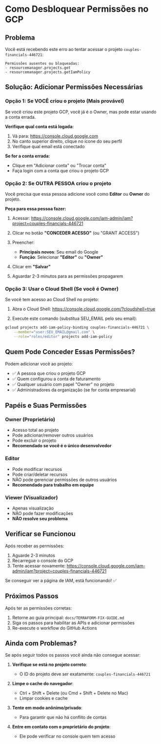 # Como Desbloquear Permissões no GCP

## Problema
Você está recebendo este erro ao tentar acessar o projeto `couples-financials-446721`:

```
Permissões ausentes ou bloqueadas:
- resourcemanager.projects.get
- resourcemanager.projects.getIamPolicy
```

## Solução: Adicionar Permissões Necessárias

### Opção 1: Se VOCÊ criou o projeto (Mais provável)

Se você criou este projeto GCP, você já é o Owner, mas pode estar usando a conta errada.

**Verifique qual conta está logada:**

1. Vá para: https://console.cloud.google.com
2. No canto superior direito, clique no ícone do seu perfil
3. Verifique qual email está conectado

**Se for a conta errada:**
- Clique em "Adicionar conta" ou "Trocar conta"
- Faça login com a conta que criou o projeto GCP

### Opção 2: Se OUTRA PESSOA criou o projeto

Você precisa que essa pessoa adicione você como **Editor** ou **Owner** do projeto.

**Peça para essa pessoa fazer:**

1. Acessar: https://console.cloud.google.com/iam-admin/iam?project=couples-financials-446721

2. Clicar no botão **"CONCEDER ACESSO"** (ou "GRANT ACCESS")

3. Preencher:
   - **Principais novos**: Seu email do Google
   - **Função**: Selecionar **"Editor"** ou **"Owner"**
   
4. Clicar em **"Salvar"**

5. Aguardar 2-3 minutos para as permissões propagarem

### Opção 3: Usar o Cloud Shell (Se você é Owner)

Se você tem acesso ao Cloud Shell no projeto:

1. Abra o Cloud Shell: https://console.cloud.google.com/?cloudshell=true

2. Execute este comando (substitua SEU_EMAIL pelo seu email):

```bash
gcloud projects add-iam-policy-binding couples-financials-446721 \
    --member="user:SEU_EMAIL@gmail.com" \
    --role="roles/editor" projects add-iam-policy
```

## Quem Pode Conceder Essas Permissões?

Podem adicionar você ao projeto:
- ✅ A pessoa que criou o projeto GCP
- ✅ Quem configurou a conta de faturamento
- ✅ Qualquer usuário com papel "Owner" no projeto
- ✅ Administradores da organização (se for conta empresarial)

## Papéis e Suas Permissões

### Owner (Proprietário)
- Acesso total ao projeto
- Pode adicionar/remover outros usuários
- Pode excluir o projeto
- **Recomendado se você é o único desenvolvedor**

### Editor
- Pode modificar recursos
- Pode criar/deletar recursos
- NÃO pode gerenciar permissões de outros usuários
- **Recomendado para trabalho em equipe**

### Viewer (Visualizador)
- Apenas visualização
- NÃO pode fazer modificações
- **NÃO resolve seu problema**

## Verificar se Funcionou

Após receber as permissões:

1. Aguarde 2-3 minutos
2. Recarregue o console do GCP
3. Tente acessar novamente: https://console.cloud.google.com/iam-admin/iam?project=couples-financials-446721

Se conseguir ver a página de IAM, está funcionando! ✅

## Próximos Passos

Após ter as permissões corretas:

1. Retorne ao guia principal: `docs/TERRAFORM-FIX-GUIDE.md`
2. Siga os passos para habilitar as APIs e adicionar permissões
3. Re-execute o workflow do GitHub Actions

## Ainda com Problemas?

Se após seguir todos os passos você ainda não consegue acessar:

1. **Verifique se está no projeto correto**: 
   - O ID do projeto deve ser exatamente: `couples-financials-446721`

2. **Limpe o cache do navegador**:
   - Ctrl + Shift + Delete (ou Cmd + Shift + Delete no Mac)
   - Limpar cookies e cache

3. **Tente em modo anônimo/privado**:
   - Para garantir que não há conflito de contas

4. **Entre em contato com o proprietário do projeto**:
   - Ele pode verificar no console quem tem acesso
